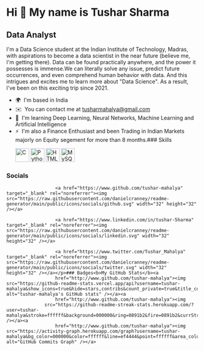 Hi 👋 My name is Tushar Sharma
==============================

Data Analyst
------------

I'm a Data Science student at the Indian Institute of Technology, Madras, with aspirations to become a data scientist in the near future (believe me, I'm getting there). Data can be found practically anywhere, and the power it possesses is immense.We can literally solve any issue, predict future occurrences, and even comprehend human behavior with data. And this intrigues and excites me to learn more about "Data Science". As a result, I've been on this exciting trip since 2021.

*   🌍  I'm based in India
*   ✉️  You can contact me at [tusharmahalya@gmail.com](mailto:tusharmahalya@gmail.com)
*   🧠  I'm learning Deep Learning, Neural Networks, Machine Learning and Artificial Intelligence
*   ⚡  I'm also a Finance Enthusiast and been Trading in Indian Markets majorly on Equity segement for more than 8 months.### Skills<p align="left">
                                <a href="https://docs.microsoft.com/en-us/cpp/?view=msvc-170" target="_blank" rel="noreferrer"><img src="https://raw.githubusercontent.com/danielcranney/readme-generator/main/public/icons/skills/c-colored.svg" width="36" height="36" alt="C" /></a>
                                <a href="https://www.python.org/" target="_blank" rel="noreferrer"><img src="https://raw.githubusercontent.com/danielcranney/readme-generator/main/public/icons/skills/python-colored.svg" width="36" height="36" alt="Python" /></a>
                                <a href="https://developer.mozilla.org/en-US/docs/Glossary/HTML5" target="_blank" rel="noreferrer"><img src="https://raw.githubusercontent.com/danielcranney/readme-generator/main/public/icons/skills/html5-colored.svg" width="36" height="36" alt="HTML5" /></a>
                                <a href="https://www.mysql.com/" target="_blank" rel="noreferrer"><img src="https://raw.githubusercontent.com/danielcranney/readme-generator/main/public/icons/skills/mysql-colored.svg" width="36" height="36" alt="MySQL" /></a>
                    </p>
                    
### Socials
                  
                  
<p align="left">
                          
                      <a href="https://www.github.com/tushar-mahalya" target="_blank" rel="noreferrer"><img src="https://raw.githubusercontent.com/danielcranney/readme-generator/main/public/icons/socials/github.svg" width="32" height="32" /></a>
                          
                      <a href="https://www.linkedin.com/in/tushar-5harma" target="_blank" rel="noreferrer"><img src="https://raw.githubusercontent.com/danielcranney/readme-generator/main/public/icons/socials/linkedin.svg" width="32" height="32" /></a>
                          
                      <a href="https://www.twitter.com/Tushar_Mahalya" target="_blank" rel="noreferrer"><img src="https://raw.githubusercontent.com/danielcranney/readme-generator/main/public/icons/socials/twitter.svg" width="32" height="32" /></a></p>### Badges<b>My GitHub Stats</b><a
                      href="http://www.github.com/tushar-mahalya"><img src="https://github-readme-stats.vercel.app/api?username=tushar-mahalya&show_icons=true&hide=stars,contribs&count_private=true&title_color=0891b2&text_color=ffffff&icon_color=ef4444&bg_color=000000&hide_border=true&show_icons=true" alt="tushar-mahalya's GitHub stats" /></a><a
                      href="http://www.github.com/tushar-mahalya"><img
                  src="https://github-readme-streak-stats.herokuapp.com/?user=tushar-mahalya&stroke=ffffff&background=000000&ring=0891b2&fire=0891b2&currStreakNum=ffffff&currStreakLabel=0891b2&sideNums=ffffff&sideLabels=ffffff&dates=ffffff&hide_border=true" /></a><a
                      href="http://www.github.com/tushar-mahalya"><img src="https://activity-graph.herokuapp.com/graph?username=tushar-mahalya&bg_color=000000&color=ffffff&line=ef4444&point=ffffff&area_color=000000&area=true&hide_border=true&custom_title=GitHub%20Commits%20Graph" alt="GitHub Commits Graph" /></a>
